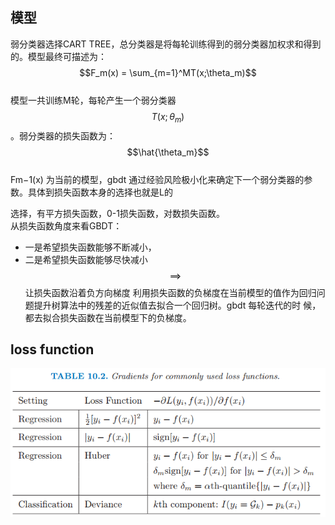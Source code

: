 ## 模型

弱分类器选择CART TREE，总分类器是将每轮训练得到的弱分类器加权求和得到的。模型最终可描述为：  
    $$F_m(x) = \sum_{m=1}^MT(x;\theta_m)$$  
模型一共训练M轮，每轮产生一个弱分类器$$T(x;\theta_m)$$。弱分类器的损失函数为：  
    $$\hat{\theta_m}$$  
Fm−1\(x\)  为当前的模型，gbdt 通过经验风险极小化来确定下一个弱分类器的参数。具体到损失函数本身的选择也就是L的

选择，有平方损失函数，0-1损失函数，对数损失函数。  
    从损失函数角度来看GBDT：

* 一是希望损失函数能够不断减小，
* 二是希望损失函数能够尽快减小 $$\implies$$ 让损失函数沿着负方向梯度
  利用损失函数的负梯度在当前模型的值作为回归问题提升树算法中的残差的近似值去拟合一个回归树。gbdt 每轮迭代的时
  候，都去拟合损失函数在当前模型下的负梯度。

## loss function

![](/assets/1.1.2GBDT_Loss.png)

